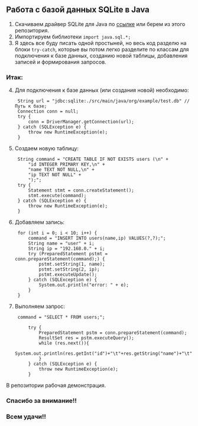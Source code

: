 ## Работа с базой данных SQLite в Java

1. Скачиваем драйвер SQLite для Java по [ссылке](https://mvnrepository.com/artifact/org.xerial/sqlite-jdbc) или берем из этого репозитория. 
2. Импортируем библиотеки `import java.sql.*;`   
3. Я здесь все буду писать одной простыней, но весь код разделю на блоки `try-catch`, 
которые вы потом легко разделите по классам для подключения к базе данных, 
созданию новой таблицы, добавления записей и формирования запросов. 

### Итак:
4. Для подключения к базе данных (или создания новой) необходимо:


        String url = "jdbc:sqlite:./src/main/java/org/example/test.db" //Путь к базе;  
        Connection conn = null; 
        try {  
            conn = DriverManager.getConnection(url);  
        } catch (SQLException e) {  
            throw new RuntimeException(e);  
        }  

5. Создаем новую таблицу:


        String command = "CREATE TABLE IF NOT EXISTS users (\n" +   
            "id INTEGER PRIMARY KEY,\n" +  
            "name TEXT NOT NULL,\n" +  
            "ip TEXT NOT NULL" +  
            ");";  
        try {  
            Statement stmt = conn.createStatement();  
            stmt.execute(command);  
        } catch (SQLException e) {  
            throw new RuntimeException(e);  
        }  


6. Добавляем запись:


        for (int i = 0; i < 10; i++) {
            command = "INSERT INTO users(name,ip) VALUES(?,?);";  
            String name = "user" + i;  
            String ip = "192.168.0." + i;  
            try (PreparedStatement pstmt = conn.prepareStatement(command);) {
                pstmt.setString(1, name);  
                pstmt.setString(2, ip);  
                pstmt.executeUpdate();  
            } catch (SQLException e) {  
                System.out.println("error: " + e);  
            }  
        }

7. Выполняем запрос:


        command = "SELECT * FROM users;";
    
            try {
                PreparedStatement pstm = conn.prepareStatement(command);
                ResultSet res = pstm.executeQuery();
                while (res.next()){
                    System.out.println(res.getInt("id")+"\t"+res.getString("name")+"\t"+res.getString("ip"));
                }
            } catch (SQLException e) {
                throw new RuntimeException(e);
            }

В репозитории рабочая демонстрация.

### Спасибо за внимание!! 

### Всем удачи!!
